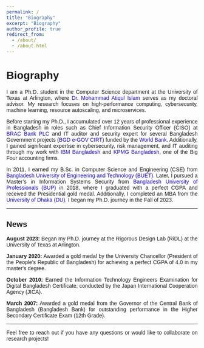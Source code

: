 ```yaml
---
permalink: /
title: "Biography"
excerpt: "Biography"
author_profile: true
redirect_from: 
  - /about/
  - /about.html
---
```


<!DOCTYPE html>
<html lang="en">
<head>
    <meta charset="UTF-8">
    <meta name="viewport" content="width=device-width, initial-scale=1.0">
    <title>Biography</title>
    <style>
        body {
            font-family: Arial, sans-serif; /* Optional: Set a default font */
        }
        a {
            text-decoration: none !important; /* Ensures no underlines */
            color: #1a0dab; /* Customize the color for links */
        }
        a:hover {
            text-decoration: underline; /* Optional: underline on hover */
        }
        p {
            text-align: justify; /* Justify paragraph text */
        }
    </style>
</head>
<body>

<h1>Biography</h1>

<p>I am a Ph.D. student in the Computer Science department at the University of Texas at Arlington, where <a href="https://crystal.uta.edu/~mislam/">Dr. Mohammad Atiqul Islam</a> serves as my doctoral advisor. My research focuses on high-performance computing, cybersecurity, machine learning, resource autoscaling, and microservices.</p>

<p>Before starting my Ph.D., I accumulated over 12 years of professional experience in Bangladesh in roles such as Chief Information Security Officer (CISO) at <a href="https://www.bracbank.com/en/">BRAC Bank PLC</a> and IT auditor and security expert for several Bangladesh Government projects (<a href="https://www.cirt.gov.bd/">BGD e-GOV CIRT</a>) funded by the <a href="https://www.worldbank.org/">World Bank</a>. Additionally, I gained significant expertise in cybersecurity, risk management, and IT auditing through my work with <a href="https://www.ibm.com/us-en/">IBM Bangladesh</a> and <a href="https://kpmg.com/bd/en/home.html/">KPMG Bangladesh</a>, one of the Big Four accounting firms.</p>

<p>In 2011, I earned my B.Sc. in Computer Science and Engineering (CSE) from <a href="https://www.buet.ac.bd/web/#/">Bangladesh University of Engineering and Technology (BUET)</a>. Later, I pursued a Master’s in Information Systems Security from <a href="https://bup.edu.bd/">Bangladesh University of Professionals (BUP)</a> in 2018, where I graduated with a perfect CGPA and received the Presidential gold medal. Additionally, I completed an MBA from the <a href="https:/www.du.ac.bd/">University of Dhaka (DU)</a>. I began my Ph.D. journey in the Fall of 2023.</p>

---

<h2>News</h2>

<p><strong>August 2023:</strong> Began my Ph.D. journey at the Rigorous Design Lab (RiDL) at the University of Texas at Arlington.</p>

<p><strong>January 2020:</strong> Awarded a gold medal by the University Chancellor (President of the People's Republic of Bangladesh) for achieving a perfect CGPA of 4.0 in my master's degree.</p>

<p><strong>October 2010:</strong> Earned the Information Technology Engineers Examination for Digital Bangladesh Certificate, conducted by the Japan International Cooperation Agency (JICA).</p>

<p><strong>March 2007:</strong> Awarded a gold medal from the Governor of the Central Bank of Bangladesh (Bangladesh Bank) for outstanding performance in the Higher Secondary Certificate Exam (12th Grade).</p>

---

<p>Feel free to reach out if you have any questions or would like to collaborate on research projects!</p>

</body>
</html>
